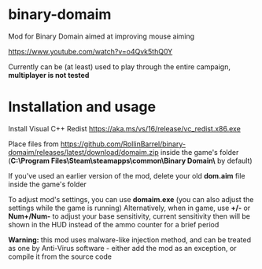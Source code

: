 # binary-domaim
Mod for Binary Domain aimed at improving mouse aiming

https://www.youtube.com/watch?v=o4Qvk5thQ0Y

Currently can be (at least) used to play through the entire campaign, **multiplayer is not tested**

# Installation and usage
Install Visual C++ Redist https://aka.ms/vs/16/release/vc_redist.x86.exe

Place files from https://github.com/RollinBarrel/binary-domaim/releases/latest/download/domaim.zip inside the game's folder (**C:\Program Files\Steam\steamapps\common\Binary Domain\\** by default)

If you've used an earlier version of the mod, delete your old **dom.aim** file inside the game's folder

To adjust mod's settings, you can use **domaim.exe** (you can also adjust the settings while the game is running)
Alternatively, when in game, use **+/-** or **Num+/Num-** to adjust your base sensitivity, current sensitivity then will be shown in the HUD instead of the ammo counter for a brief period

**Warning:** this mod uses malware-like injection method, and can be treated as one by Anti-Virus software - either add the mod as an exception, or compile it from the source code
